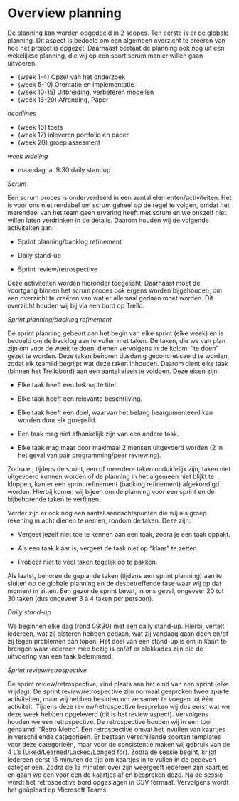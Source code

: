 # Overview planning

De planning kan worden opgedeeld in 2 scopes. Ten eerste is er de globale planning. Dit aspect is bedoeld om een algemeen overzicht te creëren van hoe het project is opgezet. Daarnaast bestaat de planning ook nog uit een wekelijkse planning, die wij op een soort scrum manier willen gaan uitvoeren. 

- (week 1-4) Opzet van het onderzoek
- (week 5-10) Orentatie en implementatie
- (week 10-15) Uitbreiding, verbeteren modellen
- (week 16-20) Afronding, Paper


*deadlines*


- (week 16) toets
- (week 17) inleveren portfolio en paper
- (week 20) groep assesment

*week indeling*


- maandag: 
a. 9:30 daily standup


*Scrum* 


Een scrum proces is onderverdeeld in een aantal elementen/activiteiten. Het is voor ons niet rendabel om scrum geheel op de regel te volgen, omdat het merendeel van het team geen ervaring heeft met scrum en we onszelf niet willen laten verdrinken in de details. Daarom houden wij de volgende activiteiten aan: 

- Sprint planning/backlog refinement 

- Daily stand-up 

- Sprint review/retrospective 

Deze activiteiten worden hieronder toegelicht. Daarnaast moet de voortgang binnen het scrum proces ook ergens worden bijgehouden, om een overzicht te creëren van wat er allemaal gedaan moet worden. Dit overzicht houden wij bij via een bord op Trello.   


*Sprint planning/backlog refinement*

De sprint planning gebeurt aan het begin van elke sprint (elke week) en is bedoeld om de backlog aan te vullen met taken. De taken, die we van plan zijn om voor de week te doen, dienen vervolgens in de kolom: “te doen” gezet te worden. Deze taken behoren dusdanig geconcretiseerd te worden, zodat elk teamlid begrijpt wat deze taken inhouden. Daarom dient elke taak (binnen het Trellobord) aan een aantal eisen te voldoen. Deze eisen zijn: 

- Elke taak heeft een beknopte titel. 

- Elke taak heeft een relevante beschrijving. 

- Elke taak heeft een doel, waarvan het belang beargumenteerd kan worden door elk groepslid. 

- Een taak mag niet afhankelijk zijn van een andere taak. 

- Elke taak mag maar door maximaal 2 mensen uitgevoerd worden (2 in het geval van pair programming/peer reviewing). 

Zodra er, tijdens de sprint, een of meerdere taken onduidelijk zijn, taken niet uitgevoerd kunnen worden of de planning in het algemeen niet blijkt te kloppen, kan er een sprint refinement (backlog refinement) afgekondigd worden. Hierbij komen wij bijeen om de planning voor een sprint en de bijbehorende taken te verfijnen. 

Verder zijn er ook nog een aantal aandachtspunten die wij als groep rekening in acht dienen te nemen, rondom de taken. Deze zijn: 

- Vergeet jezelf niet toe te kennen aan een taak, zodra je een taak oppakt. 

- Als een taak klaar is, vergeet de taak niet op “klaar” te zetten. 

- Probeer niet te veel taken tegelijk op te pakken. 

Als laatst, behoren de geplande taken (tijdens een sprint planning) aan te sluiten op de globale planning en de desbetreffende fase waar wij op dat moment in zitten. Een gezonde sprint bevat, in ons geval, ongeveer 20 tot 30 taken (dus ongeveer 3 á 4 taken per persoon). 


*Daily stand-up* 

We beginnen elke dag (rond 09:30) met een daily stand-up. Hierbij vertelt iedereen, wat zij gisteren hebben gedaan, wat zij vandaag gaan doen en/of zij tegen problemen aan lopen. Het doel van een stand-up is om in kaart te brengen waar iedereen mee bezig is en/of er blokkades zijn die de uitvoering van een taak belemmerd. 


*Sprint review/retrospective* 

De sprint review/retrospective, vind plaats aan het eind van een sprint (elke vrijdag). De sprint review/retrospective zijn normaal gesproken twee aparte activiteiten, maar wij hebben besloten om ze samen te voegen tot één activiteit. Tijdens deze review/retrospective bespreken wij dus eerst wat we deze week hebben opgeleverd (dit is het review aspect). Vervolgens houden we een retrospective. De retrospective houden wij in een tool genaamd: “Retro Metro”. Een retrospective omvat het invullen van kaartjes in verschillende categorieën. Er bestaan verschillende soorten templates voor deze categorieën, maar voor de consistentie maken wij gebruik van de 4 L’s (Liked/Learned/Lacked/Longed for). Zodra de sessie begint, krijgt iedereen eerst 15 minuten de tijd om kaartjes in te vullen in de gegeven categorieën. Zodra de 15 minuten over zijn weergeeft iedereen zijn kaartjes en gaan we een voor een de kaartjes af en bespreken deze. Na de sessie wordt het retrospective bord opgeslagen in CSV formaat. Vervolgens wordt het geüpload op Microsoft Teams. 






